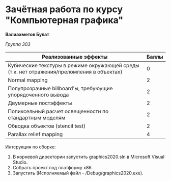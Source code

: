 # Зачётная работа по курсу "Компьютерная графика"

**Валиахметов Булат**

_Группа_ _303_

| Реализованные эффекты | Баллы |
| --------------------- | ----- |
| Кубические текстуры в режиме окружающей среды (т.к. нет отражения/преломления в объектах) | 0 |
| Normal mapping | 2 |
| Полупрозрачные billboard'ы, требуюущие упорядоченного вывода  | 2 |
| Двумерные постэффекты | 2 |
| Попиксельный расчет освещенности по стандартным моделям  | 2 |
| Обводка объектов (stencil test) | 2 |
| Parallax relief mapping | 4 |

Интсрукция по сборке:
1. В корневой директории запустить graphics2020.sln в Microsoft Visual Studio.
2. Собрать проект под платформу x86.
3. Запустить (Исполняемый файл - /Debug/graphics2020.exe).